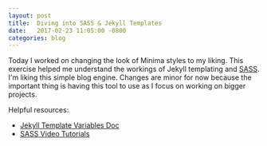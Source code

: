 ```yaml
---
layout: post
title:  Diving into SASS & Jekyll Templates
date:   2017-02-23 11:05:00 -0800
categories: blog
---
```


Today I worked on changing the look of Minima styles to my liking. This exercise helped me understand the workings of Jekyll templating and [SASS](http://sass-lang.com/). I'm liking this simple blog engine. Changes are minor for now because the important thing is having this tool to use as I focus on working on bigger projects.

Helpful resources:
* [Jekyll Template Variables Doc](http://jekyllrb.com/docs/variables/)
* [SASS Video Tutorials](https://www.youtube.com/playlist?list=PL2CB1F80266E986EA)
